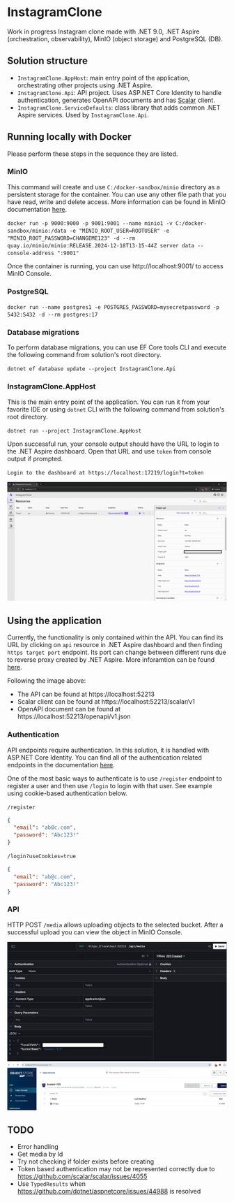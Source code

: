 # InstagramClone
Work in progress Instagram clone made with .NET 9.0, .NET Aspire (orchestration, observability), MinIO (object storage) and PostgreSQL (DB).

## Solution structure
- `InstagramClone.AppHost`: main entry point of the application, orchestrating other projects using .NET Aspire.
- `InstagramClone.Api`: API project. Uses ASP.NET Core Identity to handle authentication, generates OpenAPI documents and has [Scalar](https://github.com/scalar/scalar) client.
- `InstagramClone.ServiceDefaults`: class library that adds common .NET Aspire services. Used by `InstagramClone.Api`.

## Running locally with Docker

Please perform these steps in the sequence they are listed.

### MinIO

This command will create and use `C:/docker-sandbox/minio` directory as a persistent storage for the container. You can use any other file path that you have read, write and delete access. More information can be found in MinIO documentation [here](https://min.io/docs/minio/container/index.html#procedure). 

`docker run -p 9000:9000 -p 9001:9001 --name minio1 -v C:/docker-sandbox/minio:/data -e "MINIO_ROOT_USER=ROOTUSER" -e "MINIO_ROOT_PASSWORD=CHANGEME123" -d --rm  quay.io/minio/minio:RELEASE.2024-12-18T13-15-44Z server data --console-address ":9001"`

Once the container is running, you can use http://localhost:9001/ to access MinIO Console.

### PostgreSQL

`docker run --name postgres1 -e POSTGRES_PASSWORD=mysecretpassword -p 5432:5432 -d --rm postgres:17`

### Database migrations

To perform database migrations, you can use EF Core tools CLI and execute the following command from solution's root directory.

`dotnet ef database update --project InstagramClone.Api`

### InstagramClone.AppHost

This is the main entry point of the application. You can run it from your favorite IDE or using `dotnet` CLI with the following command from solution's root directory.

`dotnet run --project InstagramClone.AppHost`

Upon successful run, your console output should have the URL to login to the .NET Aspire dashboard. Open that URL and use `token` from console output if prompted.

`Login to the dashboard at https://localhost:17219/login?t=token`

![.NET Aspire dashboard](images/dashboard.png ".NET Aspire dashboard")

## Using the application
Currently, the functionality is only contained within the API. You can find its URL by clicking on `api` resource in .NET Aspire dashboard and then finding `https target port` endpoint. Its port can change between different runs due to reverse proxy created by .NET Aspire. More inforamtion can be found [here](https://learn.microsoft.com/en-us/dotnet/aspire/fundamentals/networking-overview#how-endpoints-work).

Following the image above:
- The API can be found at https://localhost:52213 
- Scalar client can be found at https://localhost:52213/scalar/v1
- OpenAPI document can be found at https://localhost:52213/openapi/v1.json

### Authentication
API endpoints require authentication. In this solution, it is handled with ASP.NET Core Identity. You can find all of the authentication related endpoints in the documentation [here](https://learn.microsoft.com/en-us/aspnet/core/security/authentication/identity-api-authorization?view=aspnetcore-9.0#the-mapidentityapituser-endpoints).

One of the most basic ways to authenticate is to use `/register` endpoint to register a user and then use `/login` to login with that user. See example using cookie-based authentication below.

`/register`
```json
{
  "email": "ab@c.com",
  "password": "Abc123!"
}
```

`/login?useCookies=true`
```json
{
  "email": "ab@c.com",
  "password": "Abc123!"
}
```

### API
HTTP POST `/media` allows uploading objects to the selected bucket. After a successful upload you can view the object in MinIO Console.

![Object upload](images/upload.png "Object upload")
![MinIO Console](images/minio-console.png "MinIO Console")

## TODO
- Error handling
- Get media by Id
- Try not checking if folder exists before creating
- Token based authentication may not be represented correctly due to https://github.com/scalar/scalar/issues/4055
- Use `TypedResults` when https://github.com/dotnet/aspnetcore/issues/44988 is resolved